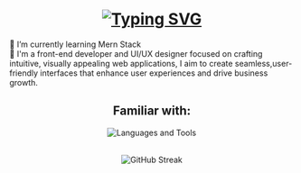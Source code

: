 <h1 align="center">
    <a href="https://git.io/typing-svg"><img src="https://readme-typing-svg.herokuapp.com?font=Fira+Code&weight=600&size=20&pause=1000&color=10E553&width=435&lines=Hi+There!+%F0%9F%91%8B+I'm+Limasha+Sathsara" alt="Typing SVG" /></a>
</h1>

🌱 I’m currently learning Mern Stack<br>💬 I'm a front-end developer and UI/UX designer focused on crafting intuitive, visually appealing web applications, I aim to create seamless,user-friendly interfaces that enhance user experiences and drive business growth.<br>
<!-- Proudly created with GPRM ( https://gprm.itsvg.in ) -->

<div align="center"> 
    <h2>Familiar with:</h2>
    <img src="https://skillicons.dev/icons?i=react,dart,firebase,mongodb,js,html,css,tailwind,py,git,github,vscode,figma," alt="Languages and Tools" title="Languages and Tools"/></div>
    <br>
    <p align="center"
<a href="https://git.io/streak-stats"><img src="https://github-readme-streak-stats.herokuapp.com?user=jayasingha27146&theme=github-dark&card_width=500" alt="GitHub Streak" /></a></a></p>
<!-- Proudly created with 
